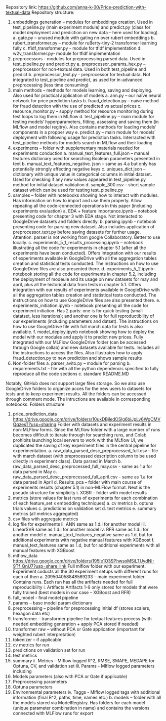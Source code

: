 Repository link: https://github.com/anna-k-00/Price-prediction-with-textual-data
Repository structure:
1.	embeddings generation – modules for embeddings creation. Used in test_pipeline.py (main experiment module) and predict.py (class for model deployment and prediction on new data – here used for loading).
a.	gate.py – unused module with gating nn over rubert embeddings
b.	rubert_transformer.py – module for ruBerty-tiny-2 transformer learning fully
c.	tfidf_transformer.py  - module for tfidf implementation
d.	w2v_transformer.py- module for tfidf implementation
2.	preprocessors - modules for preprocessing parsed data. Used in test_pipeline.py and predict.py
a.	preprocessor_params_hex.py – preprocessor for non-textual data. Used in both test_pipeline and predict
b.	preprocessor_text.py - preprocessor for textual data. Not integrated to test_pipeline and predict, as used for in-advanced preprocessing (less time consuming)
3.	main methods – methods for models learning, saving and deploying. Also used for practical application of models
a.	ann.py – our naïve neural network for price prediction tasks
b.	fraud_detection.py – naïve method for fraud detection with the use of predicted vs actual prices
c.	resource_monitor.py – supply method for resource monitoring during test loops to log them in MLflow
d.	test_pipeline.py – main module for testing models’ hyperparameters, fitting, assessing and saving them (in MLflow and model regitry). Also contains methods for loading models’ components in a propper way
e.	predict.py – main module for models’ deployment with following usage for prediction tasks. Interracted with test_pipeline methods for models search in MLflow and their loading
4.	experiments – folder with supplementary materials needed for experiments conduction
a.	manual_text_features_full.json – manual features dictionary used for searching Boolean parameters presented in text 
b.	manual_text_features_negative. json – same as 4.a but only has potentially strongly affecting negative keys
c.	uniques_dict.json – dictionary with unique value in categorical columns in initial dataset. Used for checking if any new values appeared in test_pipeline.py method for initial dataset validation
d.	sample_300.csv – short sample dataset which can be used for testing test_pipeline.py 
5.	samples – folder with notebooks showing how to interact with modules. Has information on how to import and use them properly. Allow repeating all the code-connected operations in this paper (including experiments evaluation) 
a.	EDA + feature importance.ipynb – notebook presenting code for chapter 3 with EDA stage. Not interacted to GoogleDrive datasets and folders directly.
b.	 parsing.ipynb - notebook presenting code for parsing new dataset. Also includes application of preprocessor_text.py before saving datasets for further usage. Attention: parser is not working from google Collaboratory. Better to use locally.
c.	experiments_5_1_results_processing.ipynb – notebook illustrating all the code for experiments in chapter 5.1 (after all the experiments have been conducted). Offers integration with our results of experiments available in GoogleDrive with all the aggregation tables creation and statistical tests conducted. The instructions on how to use GoogleDrive files are also presented there.
d.	experiments_5_2.ipynb– notebook storing all the code for experiments in chapter 5.2, including the deployment of modeule and its usage on new datasets for may and april, plus all the historical data from tests in chapter 5.1. Offers integration with our results of experiments available in GoogleDrive with all the aggregation tables creation and statistical tests conducted. The instructions on how to use GoogleDrive files are also presented there.
e.	experiments_initiation.ipynb - notebook presenting all the code for experiment initiation. Has 2 parts: one is for quick testing (small datatset, less iterations); and another one is for full reproductibility of our experiments (including parameters and datset). The instructions on how to use GoogleDrive file with full march data for tests is also available.
f.	model_deploy.ipynb notebook showing how to deploy the model with our modules and apply it to predict new prices. Fully integrated with our MLFlow GoogleDrive folder (can be accessed through Google collab) and new datasets available for tests. Includes all the instructions to access the files. Also illustrates how to apply fraud_detection.py to new prediction and shows sample results
6.	Non-folder files
a.	parser_avito.py – module for parsing 
b.	requirements.txt – file with all the python dependencis specified to fully reproduce all the code sections
c.	standard README.MD

Notably, GitHub does not support large files storage. So we also use GoogleDrive folders to organize acces for the new users to datasets for tests and to keep experiment results. All the folders can be accessed through comment mode. The intructions are available in corresponding notebooks.
Folders structure
1.	price_prediction_data https://drive.google.com/drive/folders/10uxDBjledOSIg6biJpLv6WgCMVQqzesT?usp=sharing
Folder with datasets and experiment results in non-MLFlow forms. Since the MLflow folder with a large number of runs becomes difficult to iterate through for searching runs, and Colab prohibits launching local servers to work with the MLflow UI, we duplicated the saving of key experiment files in the central pipeline for experimentation.
a.	raw_data_parsed_desc_preprocessed_full.csv – file with march dataset (with preprocessed description column to be used directly in experiment class). Data parsed in March
b.	raw_data_parsed_desc_preprocessed_full_may.csv - same as 1.a for data parsed in May 
c.	raw_data_parsed_desc_preprocessed_full_april.csv - same as 1.a for data parsed in April
d.	Results_pca – folder with main course of experiments results (chapter 5.1) in non-MLFlow format. Next is the pseudo structure for simplicity
i.	XGBR – folder with model results 
1.	metrics (store values for last runs of experiments for each combination of each feature_set x embedding techniques)
a.	cv metrics 
b.	optuna trials values
c.	predictions on validation set
d.	test metrics
e.	summary metrics (all metrics aggregated)
2.	csv files with aggregate metrics
3.	log file for experiments
ii.	ANN same as 1.d.i for another model
iii.	LinearSVR same as 1.d.i for another model
iv.	RFR same as 1.d.i for another model
e.	manual_text_features_negative same as 1.d, but for additional experiments with negative manual features with XGBoost
f.	manual_text_features same as 1.d, but for additional experiments with all manual features with XGBoost
2.	mlflow_data https://drive.google.com/drive/folders/195Ie1O3SPhwsoMSiLTUydNI-9Tf_QnU7?usp=share_link
Full mlflow folder with our experiment. Experiment coducts all the 30 experiment setups with different runs for each of then
a.	209504058848569233 – main experiment folder. Contains runs. Each run has all the artifacts needed for full reproducibility
i.	Artifacts
Artifacts 1-6 only stored for models that were fully trained (best models in our case – XGBoost and RFR)
1.	full_model  - final model pipeline 
2.	params – base model param dictionary
3.	preprocessing – pipeline for  preprocessing initial df (stores scalers, hexagon data etc)
4.	transformer – transformer pipeline for textual features process (with needed embedding generation + apply PCA stored if needed)
5.	transformer raw – without PCA or Gate application (important for weighted rubert interpretation)
6.	tokenizer – if applicable
7.	cv metrics for run
8.	predictions on validation set for run
9.	test metrics 
10.	summary
ii.	Metrics – Mlflow logged R^2, RMSE, SMAPE, MEDAPE for Optuna, CV, and validation set
iii.	Params - Mlflow logged parameters including
1.	Models parameters (also with PCA or Gate if applicable)
2.	Preprocessing parameters
3.	Optuna parameters
4.	 Environmental parameters
iv.	Taggs - Mlflow logged tags with additional information (final R^2, paths, time, names etc.)
b.	models – folder with all the models stored via ModelRegistry. Has folders  for each model (unique parameter combination in name) and contains the versions connected with MLFlow runs for export
 

